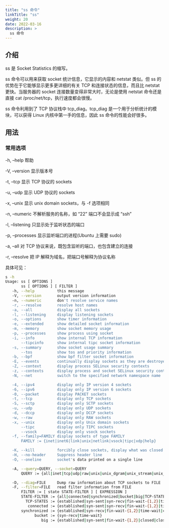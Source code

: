 ```yaml
---
title: "ss 命令"
linkTitle: "ss"
weight: 20
date: 2022-03-16
description: >
  ss 命令
---
```




## 介绍

ss 是 Socket Statistics 的缩写。

ss 命令可以用来获取 socket 统计信息，它显示的内容和 netstat 类似。但 ss 的优势在于它能够显示更多更详细的有关 TCP 和连接状态的信息，而且比 netstat 更快。当服务器的 socket 连接数量变得非常大时，无论是使用 netstat 命令还是直接 cat /proc/net/tcp，执行速度都会很慢。

ss 命令利用到了 TCP 协议栈中 tcp_diag。tcp_diag 是一个用于分析统计的模块，可以获得 Linux 内核中第一手的信息，因此 ss 命令的性能会好很多。



## 用法

### 常用选项

-h, –help 帮助

 -V, –version 显示版本号 

-t, –tcp 显示 TCP 协议的 sockets 

-u, –udp 显示 UDP 协议的 sockets 

-x, –unix 显示 unix domain sockets，与 -f 选项相同 

-n, –numeric 不解析服务的名称，如 “22” 端口不会显示成 “ssh” 

-l, –listening 只显示处于监听状态的端口 

-p, –processes 显示监听端口的进程(Ubuntu 上需要 sudo) 

-a, –all 对 TCP 协议来说，既包含监听的端口，也包含建立的连接 

-r, –resolve 把 IP 解释为域名，把端口号解释为协议名称

具体可见：

```bash
s -h
Usage: ss [ OPTIONS ]
       ss [ OPTIONS ] [ FILTER ]
   -h, --help          this message
   -V, --version       output version information
   -n, --numeric       don't resolve service names
   -r, --resolve       resolve host names
   -a, --all           display all sockets
   -l, --listening     display listening sockets
   -o, --options       show timer information
   -e, --extended      show detailed socket information
   -m, --memory        show socket memory usage
   -p, --processes     show process using socket
   -i, --info          show internal TCP information
       --tipcinfo      show internal tipc socket information
   -s, --summary       show socket usage summary
       --tos           show tos and priority information
   -b, --bpf           show bpf filter socket information
   -E, --events        continually display sockets as they are destroyed
   -Z, --context       display process SELinux security contexts
   -z, --contexts      display process and socket SELinux security contexts
   -N, --net           switch to the specified network namespace name

   -4, --ipv4          display only IP version 4 sockets
   -6, --ipv6          display only IP version 6 sockets
   -0, --packet        display PACKET sockets
   -t, --tcp           display only TCP sockets
   -S, --sctp          display only SCTP sockets
   -u, --udp           display only UDP sockets
   -d, --dccp          display only DCCP sockets
   -w, --raw           display only RAW sockets
   -x, --unix          display only Unix domain sockets
       --tipc          display only TIPC sockets
       --vsock         display only vsock sockets
   -f, --family=FAMILY display sockets of type FAMILY
       FAMILY := {inet|inet6|link|unix|netlink|vsock|tipc|xdp|help}

   -K, --kill          forcibly close sockets, display what was closed
   -H, --no-header     Suppress header line
   -O, --oneline       socket's data printed on a single line

   -A, --query=QUERY, --socket=QUERY
       QUERY := {all|inet|tcp|udp|raw|unix|unix_dgram|unix_stream|unix_seqpacket|packet|netlink|vsock_stream|vsock_dgram|tipc}[,QUERY]

   -D, --diag=FILE     Dump raw information about TCP sockets to FILE
   -F, --filter=FILE   read filter information from FILE
       FILTER := [ state STATE-FILTER ] [ EXPRESSION ]
       STATE-FILTER := {all|connected|synchronized|bucket|big|TCP-STATES}
         TCP-STATES := {established|syn-sent|syn-recv|fin-wait-{1,2}|time-wait|closed|close-wait|last-ack|listening|closing}
          connected := {established|syn-sent|syn-recv|fin-wait-{1,2}|time-wait|close-wait|last-ack|closing}
       synchronized := {established|syn-recv|fin-wait-{1,2}|time-wait|close-wait|last-ack|closing}
             bucket := {syn-recv|time-wait}
                big := {established|syn-sent|fin-wait-{1,2}|closed|close-wait|last-ack|listening|closing}

```

